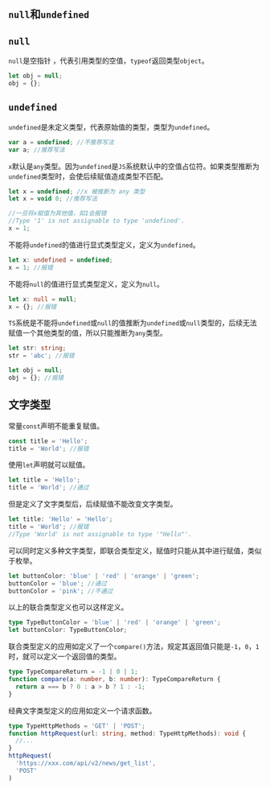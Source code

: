 ## `null`和`undefined`

## `null`
`null`是空指针 ，代表引用类型的空值，`typeof`返回类型`object`。
```ts
let obj = null; 
obj = {};  
```

## `undefined`
`undefined`是未定义类型，代表原始值的类型，类型为`undefined`。
```ts
var a = undefined; //不推荐写法
var a; //推荐写法
```

`x`默认是`any`类型。因为`undefined`是`JS`系统默认中的空值占位符。如果类型推断为`undefined`类型时，会使后续赋值造成类型不匹配。
```ts
let x = undefined; //x 被推断为 any 类型
let x = void 0; //推荐写法

//一旦将x赋值为其他值，如1会报错
//Type '1' is not assignable to type 'undefined'.
x = 1;
```

不能将`undefined`的值进行显式类型定义，定义为`undefined`。
```ts
let x: undefined = undefined;
x = 1; //报错
```

不能将`null`的值进行显式类型定义，定义为`null`。
```ts
let x: null = null;
x = {}; //报错
```

`TS`系统是不能将`undefined`或`null`的值推断为`undefined`或`null`类型的，后续无法赋值一个其他类型的值，所以只能推断为`any`类型。
```ts
let str: string;
str = 'abc'; //报错

let obj = null;
obj = {}; //报错
```

## 文字类型
常量`const`声明不能重复赋值。
```ts
const title = 'Hello';
title = 'World'; //报错
```

使用`let`声明就可以赋值。
```ts
let title = 'Hello';
title = 'World'; //通过
```

但是定义了文字类型后，后续赋值不能改变文字类型。
```ts 
let title: 'Hello' = 'Hello';
title = 'World'; //报错
//Type 'World' is not assignable to type '"Hello"'.
```

可以同时定义多种文字类型，即联合类型定义，赋值时只能从其中进行赋值，类似于枚举。  
```ts
let buttonColor: 'blue' | 'red' | 'orange' | 'green';
buttonColor = 'blue'; //通过
buttonColor = 'pink'; //不通过
```
以上的联合类型定义也可以这样定义。
```ts
type TypeButtonColor = 'blue' | 'red' | 'orange' | 'green';
let buttonColor: TypeButtonColor;
```

联合类型定义的应用如定义了一个`compare()`方法，规定其返回值只能是`-1`，`0`，`1`时，就可以定义一个返回值的类型。
```ts
type TypeCompareReturn = -1 | 0 | 1;
function compare(a: number, b: number): TypeCompareReturn {
  return a === b ? 0 : a > b ? 1 : -1; 
}
```

经典文字类型定义的应用如定义一个请求函数。
```ts
type TypeHttpMethods = 'GET' | 'POST';
function httpRequest(url: string, method: TypeHttpMethods): void {
  //...
}
httpRequest(
  'https://xxx.com/api/v2/news/get_list',
  'POST'
)
```

